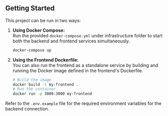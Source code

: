 ## Getting Started

This project can be run in two ways:

1. **Using Docker Compose:**  
   Run the provided `docker-compose.yml` under infrastructure folder to start both the backend and frontend services simultaneously.  
   ```bash
   docker-compose up
   ```

2. **Using the Frontend Dockerfile:**  
   You can also run the frontend as a standalone service by building and running the Docker image defined in the frontend's Dockerfile.  
   ```bash
   # Build the image
   docker build -t my-frontend .
   # Run the container
   docker run -p 3000:3000 my-frontend
   ```

Refer to the `.env.example` file for the required environment variables for the backend connection.